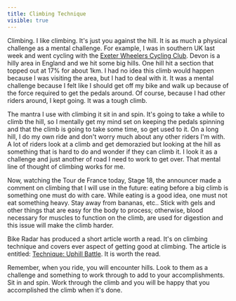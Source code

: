 ---title: Climbing Techniquevisible: true---Climbing. I like climbing. It's just you against the hill. It is as much a physical challenge as a mental challenge. For example, I was in southern UK last week and went cycling with the <a title="Exeter Wheelers Cycling Club" href="http://www.exeterwheelers.co.uk" target="_blank">Exeter Wheelers Cycling Club</a>. Devon is a hilly area in England and we hit some big hills. One hill hit a section that topped out at 17% for about 1km. I had no idea this climb would happen because I was visiting the area, but I had to deal with it. It was a mental challenge because I felt like I should get off my bike and walk up because of the force required to get the pedals around. Of course, because I had other riders around, I kept going. It was a tough climb.

The mantra I use with climbing it sit in and spin. It's going to take a while to climb the hill, so I mentally get my mind set on keeping the pedals spinning and that the climb is going to take some time, so get used to it. On a long hill, I do my own ride and don't worry much about any other riders I'm with. A lot of riders look at a climb and get demorazied but looking at the hill as something that is hard to do and wonder if they can climb it. I look it as a challenge and just another of road I need to work to get over. That mental line of thought of climbing works for me.

Now, watching the Tour de France today, Stage 18, the announcer made a comment on climbing that I will use in the future: eating before a big climb is something one must do with care. While eating is a good idea, one must not eat something heavy. Stay away from bananas, etc.. Stick with gels and other things that are easy for the body to process; otherwise, blood necessary for muscles to function on the climb, are used for digestion and this issue will make the climb harder.

Bike Radar has produced a short article worth a read. It's on climbing technique and covers ever aspect of getting good at climbing. The article is entitled: <a title="Bike Radar on Climbing" href="http://www.bikeradar.com/fitness/article/technique-uphill-battle-27049?CPN=RSS&SOURCE=BRGENHOME" target="_blank">Technique: Uphill Battle</a>. It is worth the read.

Remember, when you ride, you will encounter hills. Look to them as a challenge and something to work through to add to your accomplishments. Sit in and spin. Work through the climb and you will be happy that you accomplished the climb when it's done.